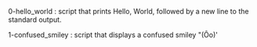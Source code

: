 0-hello_world : script that prints Hello, World, followed by a new line to the standard output.

1-confused_smiley : script that displays a confused smiley "(Ôo)'